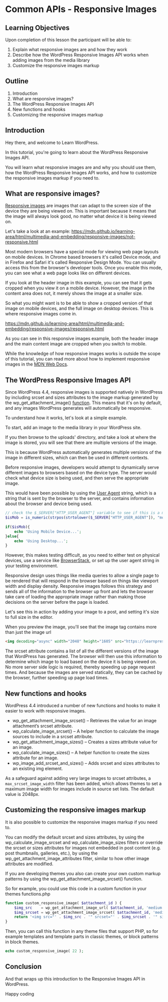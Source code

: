 # Common APIs - Responsive Images

## Learning Objectives

Upon completion of this lesson the participant will be able to:

1. Explain what responsive images are and how they work
2. Describe how the WordPress Responsive Images API works when adding images from the media library
3. Customize the responsive images markup

## Outline

1. Introduction
2. What are responsive images?
3. The WordPress Responsive Images API
4. New functions and hooks
5. Customizing the responsive images markup

## Introduction

Hey there, and welcome to Learn WordPress. 

In this tutorial, you're going to learn about the WordPress Responsive Images API.

You will learn what responsive images are and why you should use them, how the WordPress Responsive Images API works, and how to customize the responsive images markup if you need to.

## What are responsive images?

[Responsive images](https://developer.mozilla.org/en-US/docs/Learn/HTML/Multimedia_and_embedding/Responsive_images) are images that can adapt to the screen size of the device they are being viewed on. This is important because it means that the image will always look good, no matter what device it is being viewed on.

Let's take a look at an example: https://mdn.github.io/learning-area/html/multimedia-and-embedding/responsive-images/not-responsive.html

Most modern browsers have a special mode for viewing web page layouts on mobile devices. In Chrome based browsers it's called Device mode, and in Firefox and Safari it's called Responsive Design Mode. You can usually access this from the browser's developer tools. Once you enable this mode, you can see what a web page looks like on different devices.

If you look at the header image in this example, you can see that it gets cropped when you view it on a mobile device. However, the image in the content area does not, it merely shows the image at a smaller size. 

So what you might want is to be able to show a cropped version of that image on mobile devices, and the full image on desktop devices. This is where responsive images come in.

https://mdn.github.io/learning-area/html/multimedia-and-embedding/responsive-images/responsive.html

As you can see in this responsive images example, both the header image and the main content image are cropped when you switch to mobile. 

While the knowledge of how responsive images works is outside the scope of this tutorial, you can read more about how to implement responsive images in the [MDN Web Docs](https://developer.mozilla.org/en-US/docs/Learn/HTML/Multimedia_and_embedding/Responsive_images).

## The WordPress Responsive Images API

Since WordPress 4.4, responsive images is supported natively in WordPress by including srcset and sizes attributes to the image markup generated by the wp_get_attachment_image() [function](https://developer.wordpress.org/reference/functions/wp_get_attachment_image/). This means that it's on by default, and any images WordPress generates will automatically be responsive.

To understand how it works, let's look at a simple example. 

To start, add an image to the media library in your WordPress site. 

If you then browse to the uploads' directory, and take a look at where the image is stored, you will see that there are multiple versions of the image. 

This is because WordPress automatically generates multiple versions of the image in different sizes, which can then be used in different contexts.

Before responsive images, developers would attempt to dynamically serve different images to browsers based on the device type. The server would check what device size is being used, and then serve the appropriate image. 

This would have been possible by using the [User Agent](https://www.codexworld.com/mobile-device-detection-in-php/) string, which is a string that is sent by the browser to the server, and contains information about the browser and device being used.

```php
// check the $_SERVER["HTTP_USER_AGENT"] variable to see if this is a mobile device request
$isMob = is_numeric(strpos(strtolower($_SERVER["HTTP_USER_AGENT"]), "mobile")); 
 
if($isMob){ 
    echo 'Using Mobile Device...'; 
}else{ 
    echo 'Using Desktop...'; 
}
```

However, this makes testing difficult, as you need to either test on physical devices, use a service like [BrowserStack](https://www.browserstack.com/), or set up the user agent string in your testing environment.

Responsive design uses things like media queries to allow a single page to be rendered that will respond in the browser based on things like viewport width and display density. Responsive images follows this strategy and sends all of the information to the browser up front and lets the browser take care of loading the appropriate image rather than making those decisions on the server before the page is loaded.

Let's see this in action by adding your image to a post, and setting it's size to full size in the editor.

When you preview the image, you'll see that the image tag contains more than just the image url

```html
<img decoding="async" width="2048" height="1605" src="https://learnpress.test/wp-content/uploads/2023/07/4831876143_be927a496c_o.jpeg" alt="" class="wp-image-22" srcset="https://learnpress.test/wp-content/uploads/2023/07/4831876143_be927a496c_o.jpeg 2048w, https://learnpress.test/wp-content/uploads/2023/07/4831876143_be927a496c_o-300x235.jpeg 300w, https://learnpress.test/wp-content/uploads/2023/07/4831876143_be927a496c_o-1024x803.jpeg 1024w, https://learnpress.test/wp-content/uploads/2023/07/4831876143_be927a496c_o-768x602.jpeg 768w, https://learnpress.test/wp-content/uploads/2023/07/4831876143_be927a496c_o-1536x1204.jpeg 1536w" sizes="(max-width: 2048px) 100vw, 2048px">
```

The srcset attribute contains a list of all the different versions of the image that WordPress has generated. The browser will then use this information to determine which image to load based on the device it is being viewed on. No more server side logic is required, thereby speeding up page request times. And because the images are served statically, they can be cached by the browser, further speeding up page load times.

## New functions and hooks

WordPress 4.4 introduced a number of new functions and hooks to make it easier to work with responsive images.

 - wp_get_attachment_image_srcset() – Retrieves the value for an image attachment’s srcset attribute.
 - wp_calculate_image_srcset() – A helper function to calculate the image sources to include in a srcset attribute.
 - wp_get_attachment_image_sizes() – Creates a sizes attribute value for an image.
 - wp_calculate_image_sizes() – A helper function to create the sizes attribute for an image.
 - wp_image_add_srcset_and_sizes() – Adds srcset and sizes attributes to an existing img element.

As a safeguard against adding very large images to srcset attributes, a `max_srcset_image_width` filter has been added, which allows themes to set a maximum image width for images include in source set lists. The default value is 2048px.

## Customizing the responsive images markup

It is also possible to customize the responsive images markup if you need to.

You can modify the default srcset and sizes attributes, by using the wp_calculate_image_srcset and wp_calculate_image_sizes filters 
or override the srcset or sizes attributes for images not embedded in post content (e.g. post thumbnails, galleries, etc.), by using the wp_get_attachment_image_attributes filter, similar to how other image attributes are modified.

If you are developing themes you also can create your own custom markup patterns by using the wp_get_attachment_image_srcset() function.

So for example, you could use this code in a custom function in your themes functions.php

```php
function custom_responsive_image( $attachment_id ) {
	$img_src    = wp_get_attachment_image_url( $attachment_id, 'medium' );
	$img_srcset = wp_get_attachment_image_srcset( $attachment_id, 'medium' );
	return '<img src="' . $img_src . '" srcset="' . $img_srcset . '" sizes="(max-width: 50em) 87vw, 680px" alt="Our responsive image">';
}
```

Then, you can call this function in any theme files that support PHP, so for example templates and template parts in classic themes, or block patterns in block themes.

```php
echo custom_responsive_image( 22 );
```

## Conclusion

And that wraps up this introduction to the Responsive Images API in WordPress.

Happy coding